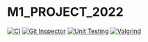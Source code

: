 # M1_PROJECT_2022
[![CI](https://github.com/SURYAPRAKASH126/M1_PROJECT_2022/actions/workflows/1main.yml/badge.svg)](https://github.com/SURYAPRAKASH126/M1_PROJECT_2022/actions/workflows/1main.yml)
[![Git Inspector](https://github.com/SURYAPRAKASH126/M1_PROJECT_2022/actions/workflows/git%20inspector.yml/badge.svg)](https://github.com/SURYAPRAKASH126/M1_PROJECT_2022/actions/workflows/git%20inspector.yml)
[![Unit Testing](https://github.com/SURYAPRAKASH126/M1_PROJECT_2022/actions/workflows/unit-test.yml/badge.svg)](https://github.com/SURYAPRAKASH126/M1_PROJECT_2022/actions/workflows/unit-test.yml)
[![Valgrind](https://github.com/SURYAPRAKASH126/M1_PROJECT_2022/actions/workflows/valgrind.yml/badge.svg)](https://github.com/SURYAPRAKASH126/M1_PROJECT_2022/actions/workflows/valgrind.yml)

